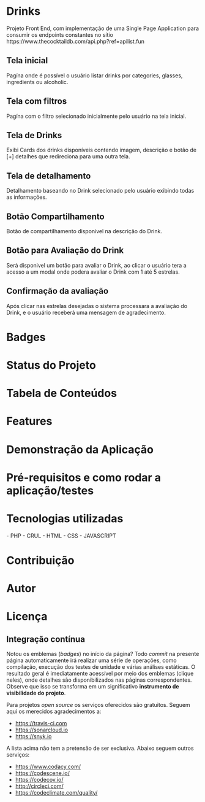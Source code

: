 <h1>Drinks</h1>
<p>Projeto Front End, com implementação de uma Single Page Application para consumir os endpoints constantes no sítio https://www.thecocktaildb.com/api.php?ref=apilist.fun</p>

## Tela inicial
Pagína onde é possível o usuário listar drinks por categories, glasses, ingredients ou alcoholic.

## Tela com filtros
Pagína com o filtro selecionado inicialmente pelo usuário na tela inicial.

## Tela de Drinks
Exibi Cards dos drinks disponíveis contendo imagem, descrição e botão de [+] detalhes que redireciona para uma outra tela.

## Tela de detalhamento
Detalhamento baseando no Drink selecionado pelo usuário exibindo todas as informações.

## Botão Compartilhamento
Botão de compartilhamento disponivel na descrição do Drink.

## Botão para Avaliação do Drink
Será disponivel um botão para avaliar o Drink, ao clicar o usuário tera a acesso a um modal onde podera avaliar o Drink com 1 até 5 estrelas.

## Confirmação da avaliação
Após clicar nas estrelas desejadas o sistema processara a avaliação do Drink, e o usuário receberá uma mensagem de agradecimento.

<h1>Badges</h1>
<h1>Status do Projeto</h1>
<h1>Tabela de Conteúdos</h1>
<h1>Features</h1>
<h1>Demonstração da Aplicação</h1>
<h1>Pré-requisitos e como rodar a aplicação/testes</h1>
<h1>Tecnologias utilizadas</h1>
- PHP
- CRUL
- HTML
- CSS
- JAVASCRIPT

<h1>Contribuição</h1>
<h1>Autor</h1>
<h1>Licença</h1>

## Integração contínua
Notou os emblemas (_badges_) no início da página? Todo _commit_ na presente
página automaticamente irá realizar uma série de operações, como compilação,
execução dos testes de unidade e várias análises estáticas. O resultado
geral é imediatamente acessível por meio dos emblemas (clique neles),
onde detalhes são disponibilizados nas páginas correspondentes.
Observe que isso se transforma em um significativo **instrumento
de visibilidade do projeto**.

Para projetos _open source_ os serviços oferecidos são gratuitos. Seguem aqui os
merecidos agradecimentos a:
- https://travis-ci.com
- https://sonarcloud.io
- https://snyk.io

A lista acima não tem a pretensão de ser exclusiva. Abaixo seguem outros serviços:
- https://www.codacy.com/
- https://codescene.io/
- https://codecov.io/
- http://circleci.com/
- https://codeclimate.com/quality/

